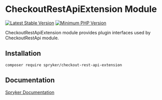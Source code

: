 # CheckoutRestApiExtension Module
[![Latest Stable Version](https://poser.pugx.org/spryker/checkout-rest-api-extension/v/stable.svg)](https://packagist.org/packages/spryker/checkout-rest-api-extension)
[![Minimum PHP Version](https://img.shields.io/badge/php-%3E%3D%208.2-8892BF.svg)](https://php.net/)

CheckoutRestApiExtension module provides plugin interfaces used by CheckoutRestApi module.

## Installation

```
composer require spryker/checkout-rest-api-extension
```

## Documentation

[Spryker Documentation](https://docs.spryker.com)
